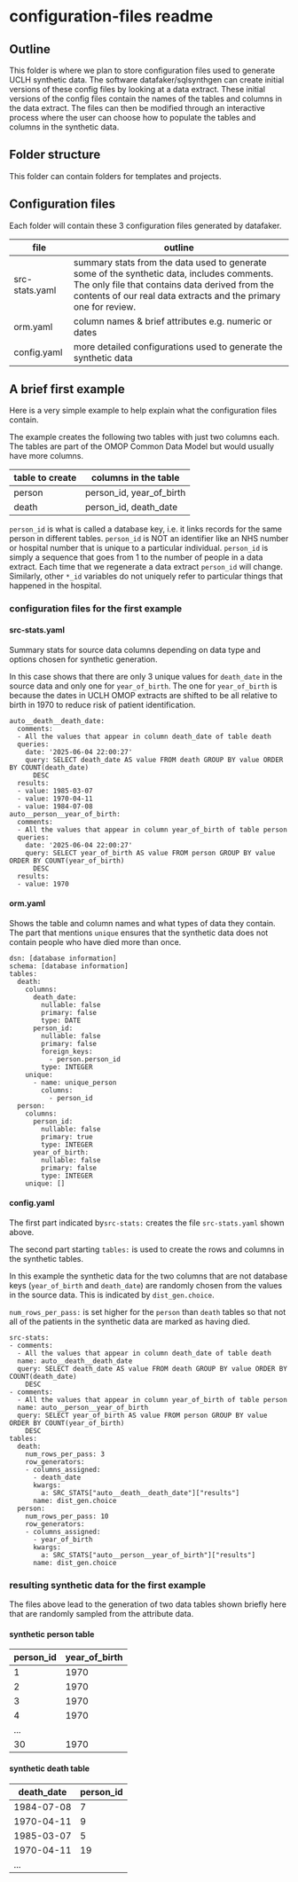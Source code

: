 # configuration-files readme

## Outline
This folder is where we plan to store configuration files used to generate UCLH synthetic data. The software datafaker/sqlsynthgen can create initial versions of these config files by looking at a data extract. These initial versions of the config files contain the names of the tables and columns in the data extract. The files can then be modified through an interactive process where the user can choose how to populate the tables and columns in the synthetic data.

## Folder structure
This folder can contain folders for templates and projects.

## Configuration files
Each folder will contain these 3 configuration files generated by datafaker.

file | outline
------- | --------- 
src-stats.yaml | summary stats from the data used to generate some of the synthetic data, includes comments. The only file that contains data derived from the contents of our real data extracts and the primary one for review.
orm.yaml | column names & brief attributes e.g. numeric or dates 
config.yaml | more detailed configurations used to generate the synthetic data

## A brief first example
Here is a very simple example to help explain what the configuration files contain.

The example creates the following two tables with just two columns each. The tables are part of the OMOP Common Data Model but would usually have more columns.

table to create | columns in the table
------- | --------- 
person | person_id, year_of_birth
death | person_id, death_date

`person_id` is what is called a database key, i.e. it links records for the same person in different tables. `person_id` is NOT an identifier like an NHS number or hospital number that is unique to a particular individual. `person_id` is simply a sequence that goes from 1 to the number of people in a data extract. Each time that we regenerate a data extract `person_id` will change. Similarly, other `*_id` variables do not uniquely refer to particular things that happened in the hospital.  

### configuration files for the first example

#### src-stats.yaml
Summary stats for source data columns depending on data type and options chosen for synthetic generation.

In this case shows that there are only 3 unique values for `death_date` in the source data and only one for `year_of_birth`. The one for `year_of_birth` is because the dates in UCLH OMOP extracts are shifted to be all relative to birth in 1970 to reduce risk of patient identification.

```
auto__death__death_date:
  comments:
  - All the values that appear in column death_date of table death
  queries:
    date: '2025-06-04 22:00:27'
    query: SELECT death_date AS value FROM death GROUP BY value ORDER BY COUNT(death_date)
      DESC
  results:
  - value: 1985-03-07
  - value: 1970-04-11
  - value: 1984-07-08
auto__person__year_of_birth:
  comments:
  - All the values that appear in column year_of_birth of table person
  queries:
    date: '2025-06-04 22:00:27'
    query: SELECT year_of_birth AS value FROM person GROUP BY value ORDER BY COUNT(year_of_birth)
      DESC
  results:
  - value: 1970
``` 
 
#### orm.yaml  

Shows the table and column names and what types of data they contain. The part that mentions `unique` ensures that the synthetic data does not contain people who have died more than once.

```
dsn: [database information]
schema: [database information]
tables:
  death:
    columns:
      death_date:
        nullable: false
        primary: false
        type: DATE
      person_id:
        nullable: false
        primary: false
        foreign_keys:
          - person.person_id        
        type: INTEGER
    unique:
      - name: unique_person
        columns: 
          - person_id        
  person:
    columns:
      person_id:
        nullable: false
        primary: true
        type: INTEGER
      year_of_birth:
        nullable: false
        primary: false
        type: INTEGER
    unique: []
```  
  
#### config.yaml
The first part indicated by`src-stats:` creates the file `src-stats.yaml` shown above. 

The second part starting `tables:` is used to create the rows and columns in the synthetic tables.

In this example the synthetic data for the two columns that are not database keys (`year_of_birth` and `death_date`) are randomly chosen from the values in the source data. This is indicated by `dist_gen.choice`.

`num_rows_per_pass:` is set higher for the `person` than `death` tables so that not all of the patients in the synthetic data are marked as having died.

```
src-stats:
- comments:
  - All the values that appear in column death_date of table death
  name: auto__death__death_date
  query: SELECT death_date AS value FROM death GROUP BY value ORDER BY COUNT(death_date)
    DESC
- comments:
  - All the values that appear in column year_of_birth of table person
  name: auto__person__year_of_birth
  query: SELECT year_of_birth AS value FROM person GROUP BY value ORDER BY COUNT(year_of_birth)
    DESC
tables:
  death:
    num_rows_per_pass: 3
    row_generators:
    - columns_assigned:
      - death_date
      kwargs:
        a: SRC_STATS["auto__death__death_date"]["results"]
      name: dist_gen.choice
  person:
    num_rows_per_pass: 10
    row_generators:
    - columns_assigned:
      - year_of_birth
      kwargs:
        a: SRC_STATS["auto__person__year_of_birth"]["results"]
      name: dist_gen.choice
```

### resulting synthetic data for the first example

The files above lead to the generation of two data tables shown briefly here that are randomly sampled from the attribute data.

#### synthetic person table

person_id | year_of_birth
------- | --------- 
1         | 1970
2         | 1970
3         | 1970
4         | 1970
... |
30        | 1970

#### synthetic death table

death_date | person_id
------- | --------- 
1984-07-08        | 7
1970-04-11        | 9
1985-03-07        | 5
1970-04-11        | 19
... |